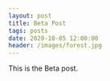 ```yaml
---
layout: post
title: Beta Post
tags: posts
date: 2020-10-05 12:00:00
header: /images/forest.jpg
---
```


This is the Beta post.
